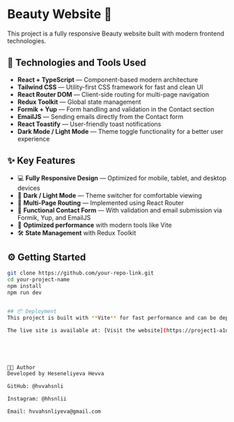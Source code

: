 # Beauty Website 🌸

This project is a fully responsive Beauty website built with modern frontend technologies.

## 🚀 Technologies and Tools Used
- **React + TypeScript** — Component-based modern architecture
- **Tailwind CSS** — Utility-first CSS framework for fast and clean UI
- **React Router DOM** — Client-side routing for multi-page navigation
- **Redux Toolkit** — Global state management
- **Formik + Yup** — Form handling and validation in the Contact section
- **EmailJS** — Sending emails directly from the Contact form
- **React Toastify** — User-friendly toast notifications
- **Dark Mode / Light Mode** — Theme toggle functionality for a better user experience

## ✨ Key Features
- 💻 **Fully Responsive Design** — Optimized for mobile, tablet, and desktop devices
- 🌙 **Dark / Light Mode** — Theme switcher for comfortable viewing
- 📄 **Multi-Page Routing** — Implemented using React Router
- 📝 **Functional Contact Form** — With validation and email submission via Formik, Yup, and EmailJS
- 🚀 **Optimized performance** with modern tools like Vite
- 🛠️ **State Management** with Redux Toolkit

## ⚙️ Getting Started

```bash
git clone https://github.com/your-repo-link.git
cd your-project-name
npm install
npm run dev


## 📦 Deployment
This project is built with **Vite** for fast performance and can be deployed on platforms like **Netlify**, **Vercel**, or any static hosting service.

The live site is available at: [Visit the website](https://project1-a1dwtq4po-hvvahsnlis-projects.vercel.app)





👩‍💻 Author
Developed by Heseneliyeva Hevva

GitHub: @hvvahsnli

Instagram: @hhsnlii

Email: hvvahsnliyeva@gmail.com